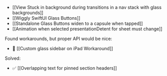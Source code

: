 * [[View Stuck in background during transitions in a nav stack with glass backgrounds]]
* [[Wiggly SwiftUI Glass Buttons]]
* [[Standalone Glass Buttons widen to a capsule when tapped]]
* [[Animation when selected presentationDetent for sheet must change]]

Found workarounds, but proper API would be nice:

* 🛟 [[Custom glass sidebar on iPad Workaround]]

Solved:

* ✅ [[Overlapping text for pinned section headers]]

